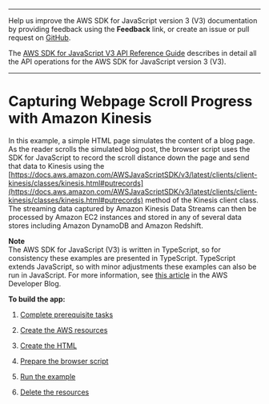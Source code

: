 --------

Help us improve the AWS SDK for JavaScript version 3 \(V3\) documentation by providing feedback using the **Feedback** link, or create an issue or pull request on [GitHub](https://github.com/awsdocs/aws-sdk-for-javascript-v3)\.

 The [AWS SDK for JavaScript V3 API Reference Guide](https://docs.aws.amazon.com/AWSJavaScriptSDK/v3/latest/index.html) describes in detail all the API operations for the AWS SDK for JavaScript version 3 \(V3\)\.

--------

# Capturing Webpage Scroll Progress with Amazon Kinesis<a name="kinesis-examples-capturing-page-scrolling"></a>

In this example, a simple HTML page simulates the content of a blog page\. As the reader scrolls the simulated blog post, the browser script uses the SDK for JavaScript to record the scroll distance down the page and send that data to Kinesis using the [https://docs.aws.amazon.com/AWSJavaScriptSDK/v3/latest/clients/client-kinesis/classes/kinesis.html#putrecords](https://docs.aws.amazon.com/AWSJavaScriptSDK/v3/latest/clients/client-kinesis/classes/kinesis.html#putrecords) method of the Kinesis client class\. The streaming data captured by Amazon Kinesis Data Streams can then be processed by Amazon EC2 instances and stored in any of several data stores including Amazon DynamoDB and Amazon Redshift\.

**Note**  
The AWS SDK for JavaScript \(V3\) is written in TypeScript, so for consistency these examples are presented in TypeScript\. TypeScript extends JavaScript, so with minor adjustments these examples can also be run in JavaScript\. For more information, see [this article](https://aws.amazon.com/blogs/developer/first-class-typescript-support-in-modular-aws-sdk-for-javascript/) in the AWS Developer Blog\.

**To build the app:**

1. [Complete prerequisite tasks ](kinesis-page-scrolling-prerequisites.md)

1. [Create the AWS resources ](kinesis-page-scrolling-provision-resources.md)

1. [Create the HTML ](kinesis-page-scrolling-create-html.md)

1. [Prepare the browser script ](kinesis-page-scrolling-browser-script.md)

1. [Run the example](kinesis-page-scrolling-run.md)

1. [Delete the resources](kinesis-page-scrolling-destroy.md)